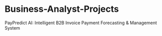 # Business-Analyst-Projects
PayPredict AI: Intelligent B2B Invoice Payment Forecasting &amp; Management System
